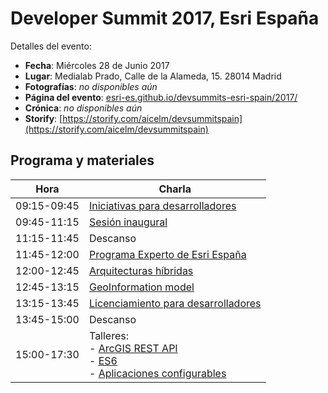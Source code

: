 # Developer Summit 2017, Esri España
Detalles del evento:
* **Fecha**: Miércoles 28 de Junio 2017
* **Lugar**: Medialab Prado, Calle de la Alameda, 15. 28014 Madrid
* **Fotografías**: *no disponibles aún*
* **Página del evento**: [esri-es.github.io/devsummits-esri-spain/2017/](http://esri-es.github.io/devsummits-esri-spain/2017/)
* **Crónica**:  *no disponibles aún*
* **Storify**:  [https://storify.com/aicelm/devsummitspain](https://storify.com/aicelm/devsummitspain)

## Programa y materiales
Hora|Charla
---|---|
09:15-09:45|[Iniciativas para desarrolladores](http://bit.ly/DevSummit17-1)
09:45-11:15|[Sesión inaugural](http://bit.ly/DevSummit17-2)
11:15-11:45|Descanso
11:45-12:00|[Programa Experto de Esri España](#)
12:00-12:45|[Arquitecturas híbridas](http://bit.ly/DevSummit17-4)
12:45-13:15|[GeoInformation model](http://bit.ly/DevSummit17-5)
13:15-13:45|[Licenciamiento para desarrolladores](http://bit.ly/DevSummit17-6)
13:45-15:00|Descanso
15:00-17:30|Talleres: <br>- [ArcGIS REST API](https://docs.google.com/document/d/1H3KIFBMjLgBU5AwIbD9O84apFDnr-ErPszOtMTqTop4/edit?usp=sharing)<br>- [ES6](https://docs.google.com/document/d/1hdxHBi_TSJV4S0p8ooGZojk6jgwEEfEg1JRr0ZMjNOQ/edit?usp=sharing)<br>- [Aplicaciones configurables](https://alejandropeq.github.io/Taller-aplicaciones-configurables/)
